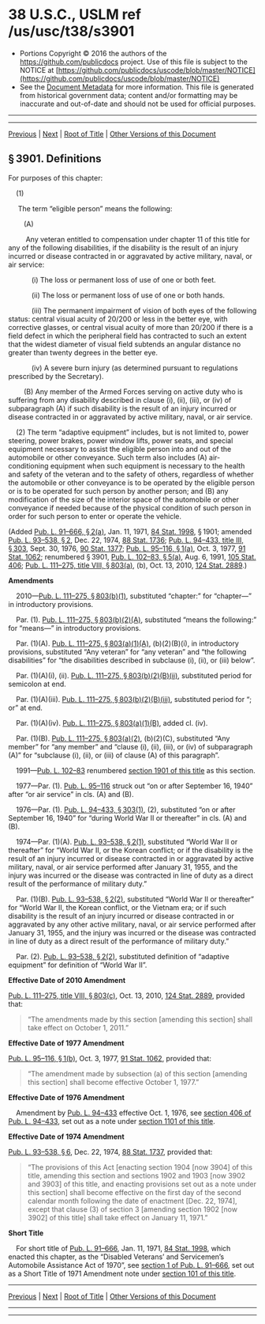 ---
---

# 38 U.S.C., USLM ref /us/usc/t38/s3901

* Portions Copyright © 2016 the authors of the https://github.com/publicdocs project.
  Use of this file is subject to the NOTICE at [https://github.com/publicdocs/uscode/blob/master/NOTICE](https://github.com/publicdocs/uscode/blob/master/NOTICE)
* See the [Document Metadata](././../../../../..//README.md) for more information.
  This file is generated from historical government data; content and/or formatting may be inaccurate and out-of-date and should not be used for official purposes.

----------
----------

[Previous](./../../../../..//us/usc/t38/ptIII/ch39/m__us_usc_t38_ptIII_ch39.md) | [Next](./../../../../..//us/usc/t38/ptIII/ch39/m__us_usc_t38_s3902.md) | [Root of Title](./../../../../../) | [Other Versions of this Document](https://publicdocs.github.io/go/links?ns=uslm&ref=%2Fus%2Fusc%2Ft38%2Fs3901)

## § 3901. Definitions

For purposes of this chapter:

    (1)

     The term “eligible person” means the following:

        (A)

         Any veteran entitled to compensation under chapter 11 of this title for any of the following disabilities, if the disability is the result of an injury incurred or disease contracted in or aggravated by active military, naval, or air service:

            (i) The loss or permanent loss of use of one or both feet.

            (ii) The loss or permanent loss of use of one or both hands.

            (iii) The permanent impairment of vision of both eyes of the following status: central visual acuity of 20/200 or less in the better eye, with corrective glasses, or central visual acuity of more than 20/200 if there is a field defect in which the peripheral field has contracted to such an extent that the widest diameter of visual field subtends an angular distance no greater than twenty degrees in the better eye.

            (iv) A severe burn injury (as determined pursuant to regulations prescribed by the Secretary).

        (B) Any member of the Armed Forces serving on active duty who is suffering from any disability described in clause (i), (ii), (iii), or (iv) of subparagraph (A) if such disability is the result of an injury incurred or disease contracted in or aggravated by active military, naval, or air service.

    (2) The term “adaptive equipment” includes, but is not limited to, power steering, power brakes, power window lifts, power seats, and special equipment necessary to assist the eligible person into and out of the automobile or other conveyance. Such term also includes (A) air-conditioning equipment when such equipment is necessary to the health and safety of the veteran and to the safety of others, regardless of whether the automobile or other conveyance is to be operated by the eligible person or is to be operated for such person by another person; and (B) any modification of the size of the interior space of the automobile or other conveyance if needed because of the physical condition of such person in order for such person to enter or operate the vehicle.

(Added [Pub. L. 91–666, § 2(a)][/us/pl/91/666/s2/a], Jan. 11, 1971, [84 Stat. 1998][/us/stat/84/1998], § 1901; amended [Pub. L. 93–538, § 2][/us/pl/93/538/s2], Dec. 22, 1974, [88 Stat. 1736][/us/stat/88/1736]; [Pub. L. 94–433, title III, § 303][/us/pl/94/433/s303], Sept. 30, 1976, [90 Stat. 1377][/us/stat/90/1377]; [Pub. L. 95–116, § 1(a)][/us/pl/95/116/s1/a], Oct. 3, 1977, [91 Stat. 1062][/us/stat/91/1062]; renumbered § 3901, [Pub. L. 102–83, § 5(a)][/us/pl/102/83/s5/a], Aug. 6, 1991, [105 Stat. 406][/us/stat/105/406]; [Pub. L. 111–275, title VIII, § 803(a)][/us/pl/111/275/s803/a], (b), Oct. 13, 2010, [124 Stat. 2889][/us/stat/124/2889].)

 __Amendments__ 

    2010—[Pub. L. 111–275, § 803(b)(1)][/us/pl/111/275/s803/b/1], substituted “chapter:” for “chapter—” in introductory provisions.

    Par. (1). [Pub. L. 111–275, § 803(b)(2)(A)][/us/pl/111/275/s803/b/2/A], substituted “means the following:” for “means—” in introductory provisions.

    Par. (1)(A). [Pub. L. 111–275, § 803(a)(1)(A)][/us/pl/111/275/s803/a/1/A], (b)(2)(B)(i), in introductory provisions, substituted “Any veteran” for “any veteran” and “the following disabilities” for “the disabilities described in subclause (i), (ii), or (iii) below”.

    Par. (1)(A)(i), (ii). [Pub. L. 111–275, § 803(b)(2)(B)(ii)][/us/pl/111/275/s803/b/2/B/ii], substituted period for semicolon at end.

    Par. (1)(A)(iii). [Pub. L. 111–275, § 803(b)(2)(B)(iii)][/us/pl/111/275/s803/b/2/B/iii], substituted period for “; or” at end.

    Par. (1)(A)(iv). [Pub. L. 111–275, § 803(a)(1)(B)][/us/pl/111/275/s803/a/1/B], added cl. (iv).

    Par. (1)(B). [Pub. L. 111–275, § 803(a)(2)][/us/pl/111/275/s803/a/2], (b)(2)(C), substituted “Any member” for “any member” and “clause (i), (ii), (iii), or (iv) of subparagraph (A)” for “subclause (i), (ii), or (iii) of clause (A) of this paragraph”.

    1991—[Pub. L. 102–83][/us/pl/102/83] renumbered [section 1901 of this title][/us/usc/t38/s1901] as this section.

    1977—Par. (1). [Pub. L. 95–116][/us/pl/95/116] struck out “on or after September 16, 1940” after “or air service” in cls. (A) and (B).

    1976—Par. (1). [Pub. L. 94–433, § 303(1)][/us/pl/94/433/s303/1], (2), substituted “on or after September 16, 1940” for “during World War II or thereafter” in cls. (A) and (B).

    1974—Par. (1)(A). [Pub. L. 93–538, § 2(1)][/us/pl/93/538/s2/1], substituted “World War II or thereafter” for “World War II, or the Korean conflict; or if the disability is the result of an injury incurred or disease contracted in or aggravated by active military, naval, or air service performed after January 31, 1955, and the injury was incurred or the disease was contracted in line of duty as a direct result of the performance of military duty.”

    Par. (1)(B). [Pub. L. 93–538, § 2(2)][/us/pl/93/538/s2/2], substituted “World War II or thereafter” for “World War II, the Korean conflict, or the Vietnam era; or if such disability is the result of an injury incurred or disease contracted in or aggravated by any other active military, naval, or air service performed after January 31, 1955, and the injury was incurred or the disease was contracted in line of duty as a direct result of the performance of military duty.”

    Par. (2). [Pub. L. 93–538, § 2(2)][/us/pl/93/538/s2/2], substituted definition of “adaptive equipment” for definition of “World War II”.

 __Effective Date of 2010 Amendment__ 

[Pub. L. 111–275, title VIII, § 803(c)][/us/pl/111/275/s803/c], Oct. 13, 2010, [124 Stat. 2889][/us/stat/124/2889], provided that: 

> “The amendments made by this section \[amending this section\] shall take effect on October 1, 2011.”

 __Effective Date of 1977 Amendment__ 

[Pub. L. 95–116, § 1(b)][/us/pl/95/116/s1/b], Oct. 3, 1977, [91 Stat. 1062][/us/stat/91/1062], provided that: 

> “The amendment made by subsection (a) of this section \[amending this section\] shall become effective October 1, 1977.”

 __Effective Date of 1976 Amendment__ 

    Amendment by [Pub. L. 94–433][/us/pl/94/433] effective Oct. 1, 1976, see [section 406 of Pub. L. 94–433][/us/pl/94/433/s406], set out as a note under [section 1101 of this title][/us/usc/t38/s1101].

 __Effective Date of 1974 Amendment__ 

[Pub. L. 93–538, § 6][/us/pl/93/538/s6], Dec. 22, 1974, [88 Stat. 1737][/us/stat/88/1737], provided that: 

> “The provisions of this Act \[enacting section 1904 \[now 3904\] of this title, amending this section and sections 1902 and 1903 \[now 3902 and 3903\] of this title, and enacting provisions set out as a note under this section\] shall become effective on the first day of the second calendar month following the date of enactment \[Dec. 22, 1974\], except that clause (3) of section 3 \[amending section 1902 \[now 3902\] of this title\] shall take effect on January 11, 1971.”

 __Short Title__ 

    For short title of [Pub. L. 91–666][/us/pl/91/666], Jan. 11, 1971, [84 Stat. 1998][/us/stat/84/1998], which enacted this chapter, as the “Disabled Veterans’ and Servicemen’s Automobile Assistance Act of 1970”, see [section 1 of Pub. L. 91–666][/us/pl/91/666/s1], set out as a Short Title of 1971 Amendment note under [section 101 of this title][/us/usc/t38/s101].

----------

[Previous](./../../../../..//us/usc/t38/ptIII/ch39/m__us_usc_t38_ptIII_ch39.md) | [Next](./../../../../..//us/usc/t38/ptIII/ch39/m__us_usc_t38_s3902.md) | [Root of Title](./../../../../../) | [Other Versions of this Document](https://publicdocs.github.io/go/links?ns=uslm&ref=%2Fus%2Fusc%2Ft38%2Fs3901)

----------
----------

[/us/pl/91/666/s2/a]: https://publicdocs.github.io/go/links?ns=uslm&ref=%2Fus%2Fpl%2F91%2F666%2Fs2%2Fa
[/us/stat/84/1998]: https://publicdocs.github.io/go/links?ns=uslm&ref=%2Fus%2Fstat%2F84%2F1998
[/us/pl/93/538/s2]: https://publicdocs.github.io/go/links?ns=uslm&ref=%2Fus%2Fpl%2F93%2F538%2Fs2
[/us/stat/88/1736]: https://publicdocs.github.io/go/links?ns=uslm&ref=%2Fus%2Fstat%2F88%2F1736
[/us/pl/94/433/s303]: https://publicdocs.github.io/go/links?ns=uslm&ref=%2Fus%2Fpl%2F94%2F433%2Fs303
[/us/stat/90/1377]: https://publicdocs.github.io/go/links?ns=uslm&ref=%2Fus%2Fstat%2F90%2F1377
[/us/pl/95/116/s1/a]: https://publicdocs.github.io/go/links?ns=uslm&ref=%2Fus%2Fpl%2F95%2F116%2Fs1%2Fa
[/us/stat/91/1062]: https://publicdocs.github.io/go/links?ns=uslm&ref=%2Fus%2Fstat%2F91%2F1062
[/us/pl/102/83/s5/a]: https://publicdocs.github.io/go/links?ns=uslm&ref=%2Fus%2Fpl%2F102%2F83%2Fs5%2Fa
[/us/stat/105/406]: https://publicdocs.github.io/go/links?ns=uslm&ref=%2Fus%2Fstat%2F105%2F406
[/us/pl/111/275/s803/a]: https://publicdocs.github.io/go/links?ns=uslm&ref=%2Fus%2Fpl%2F111%2F275%2Fs803%2Fa
[/us/stat/124/2889]: https://publicdocs.github.io/go/links?ns=uslm&ref=%2Fus%2Fstat%2F124%2F2889
[/us/pl/111/275/s803/b/1]: https://publicdocs.github.io/go/links?ns=uslm&ref=%2Fus%2Fpl%2F111%2F275%2Fs803%2Fb%2F1
[/us/pl/111/275/s803/b/2/A]: https://publicdocs.github.io/go/links?ns=uslm&ref=%2Fus%2Fpl%2F111%2F275%2Fs803%2Fb%2F2%2FA
[/us/pl/111/275/s803/a/1/A]: https://publicdocs.github.io/go/links?ns=uslm&ref=%2Fus%2Fpl%2F111%2F275%2Fs803%2Fa%2F1%2FA
[/us/pl/111/275/s803/b/2/B/ii]: https://publicdocs.github.io/go/links?ns=uslm&ref=%2Fus%2Fpl%2F111%2F275%2Fs803%2Fb%2F2%2FB%2Fii
[/us/pl/111/275/s803/b/2/B/iii]: https://publicdocs.github.io/go/links?ns=uslm&ref=%2Fus%2Fpl%2F111%2F275%2Fs803%2Fb%2F2%2FB%2Fiii
[/us/pl/111/275/s803/a/1/B]: https://publicdocs.github.io/go/links?ns=uslm&ref=%2Fus%2Fpl%2F111%2F275%2Fs803%2Fa%2F1%2FB
[/us/pl/111/275/s803/a/2]: https://publicdocs.github.io/go/links?ns=uslm&ref=%2Fus%2Fpl%2F111%2F275%2Fs803%2Fa%2F2
[/us/pl/102/83]: https://publicdocs.github.io/go/links?ns=uslm&ref=%2Fus%2Fpl%2F102%2F83
[/us/usc/t38/s1901]: https://publicdocs.github.io/go/links?ns=uslm&ref=%2Fus%2Fusc%2Ft38%2Fs1901
[/us/pl/95/116]: https://publicdocs.github.io/go/links?ns=uslm&ref=%2Fus%2Fpl%2F95%2F116
[/us/pl/94/433/s303/1]: https://publicdocs.github.io/go/links?ns=uslm&ref=%2Fus%2Fpl%2F94%2F433%2Fs303%2F1
[/us/pl/93/538/s2/1]: https://publicdocs.github.io/go/links?ns=uslm&ref=%2Fus%2Fpl%2F93%2F538%2Fs2%2F1
[/us/pl/93/538/s2/2]: https://publicdocs.github.io/go/links?ns=uslm&ref=%2Fus%2Fpl%2F93%2F538%2Fs2%2F2
[/us/pl/93/538/s2/2]: https://publicdocs.github.io/go/links?ns=uslm&ref=%2Fus%2Fpl%2F93%2F538%2Fs2%2F2
[/us/pl/111/275/s803/c]: https://publicdocs.github.io/go/links?ns=uslm&ref=%2Fus%2Fpl%2F111%2F275%2Fs803%2Fc
[/us/stat/124/2889]: https://publicdocs.github.io/go/links?ns=uslm&ref=%2Fus%2Fstat%2F124%2F2889
[/us/pl/95/116/s1/b]: https://publicdocs.github.io/go/links?ns=uslm&ref=%2Fus%2Fpl%2F95%2F116%2Fs1%2Fb
[/us/stat/91/1062]: https://publicdocs.github.io/go/links?ns=uslm&ref=%2Fus%2Fstat%2F91%2F1062
[/us/pl/94/433]: https://publicdocs.github.io/go/links?ns=uslm&ref=%2Fus%2Fpl%2F94%2F433
[/us/pl/94/433/s406]: https://publicdocs.github.io/go/links?ns=uslm&ref=%2Fus%2Fpl%2F94%2F433%2Fs406
[/us/usc/t38/s1101]: https://publicdocs.github.io/go/links?ns=uslm&ref=%2Fus%2Fusc%2Ft38%2Fs1101
[/us/pl/93/538/s6]: https://publicdocs.github.io/go/links?ns=uslm&ref=%2Fus%2Fpl%2F93%2F538%2Fs6
[/us/stat/88/1737]: https://publicdocs.github.io/go/links?ns=uslm&ref=%2Fus%2Fstat%2F88%2F1737
[/us/pl/91/666]: https://publicdocs.github.io/go/links?ns=uslm&ref=%2Fus%2Fpl%2F91%2F666
[/us/stat/84/1998]: https://publicdocs.github.io/go/links?ns=uslm&ref=%2Fus%2Fstat%2F84%2F1998
[/us/pl/91/666/s1]: https://publicdocs.github.io/go/links?ns=uslm&ref=%2Fus%2Fpl%2F91%2F666%2Fs1
[/us/usc/t38/s101]: https://publicdocs.github.io/go/links?ns=uslm&ref=%2Fus%2Fusc%2Ft38%2Fs101


